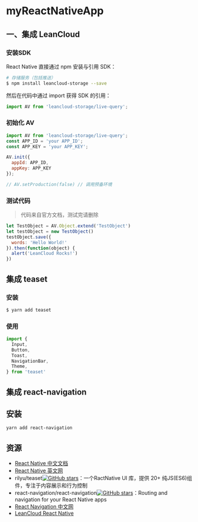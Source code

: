 # myReactNativeApp

## 一、集成 LeanCloud

### 安装SDK

React Native 直接通过 npm 安装与引用 SDK：

```bash
# 存储服务（包括推送）
$ npm install leancloud-storage --save
```

然后在代码中通过 import 获得 SDK 的引用：

```js
import AV from 'leancloud-storage/live-query';
```

### 初始化 AV

```js
import AV from 'leancloud-storage/live-query';
const APP_ID = 'your APP_ID';
const APP_KEY = 'your APP_KEY';

AV.init({
  appId: APP_ID,
  appKey: APP_KEY
});

// AV.setProduction(false) // 调用预备环境
```

### 测试代码

> 代码来自官方文档，测试完请删除

```js
let TestObject = AV.Object.extend('TestObject')
let testObject = new TestObject()
testObject.save({
  words: 'Hello World!'
}).then(function(object) {
  alert('LeanCloud Rocks!')
})
```

## 集成 teaset

### 安装

```bash
$ yarn add teaset
```

### 使用

```js
import {
  Input,
  Button,
  Toast,
  NavigationBar,
  Theme,
} from 'teaset'
```

## 集成 react-navigation

## 安装

```bash
yarn add react-navigation
```

## 资源

- [React Native 中文文档](http://t.cn/RHHw6sN)
- [React Native 英文网](http://t.cn/RAyxebe)
- rilyu/teaset[![GitHub stars](https://img.shields.io/github/stars/rilyu/teaset.svg?style=social&label=Stars)](https://github.com/rilyu/teaset)：一个RactNative UI 库，提供 20+ 纯JS(ES6)组件，专注于内容展示和行为控制
- react-navigation/react-navigation[![GitHub stars](https://img.shields.io/github/stars/react-navigation/react-navigation.svg?style=social&label=Stars)](https://github.com/react-navigation/react-navigation)：Routing and navigation for your React Native apps
- [React Navigation 中文网](http://t.cn/RBfba1a)
- [LeanCloud React Native](https://goo.gl/t5AgtV)
